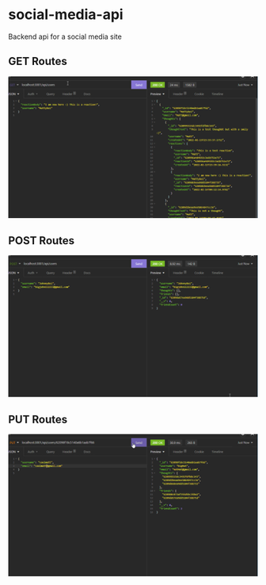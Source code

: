 # social-media-api
Backend api for a social media site

## GET Routes
![gif](./img/get-routes.gif)

## POST Routes
![gif](./img/post-routes.gif)

## PUT Routes
![gif](./img/put-routes.gif)
